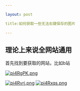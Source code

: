 ```yaml
---

layout: post

title:如何获取一些无法右键保存的图片

---
```


## 理论上来说**全网站通用**

首先找到要获取的网站，比如b站

[![pi4RgPK.png](https://s11.ax1x.com/2023/12/16/pi4RgPK.png)](https://imgse.com/i/pi4RgPK)

[![pi4Rvrj.png](https://s11.ax1x.com/2023/12/16/pi4Rvrj.png)](https://imgse.com/i/pi4Rvrj)
[![pi4Rxqs.png](https://s11.ax1x.com/2023/12/16/pi4Rxqs.png)](https://imgse.com/i/pi4Rxqs)

